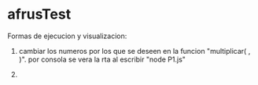 # afrusTest

Formas de ejecucion y visualizacion:

1. cambiar los numeros por los que se deseen en la funcion "multiplicar( , )".
   por consola se vera la rta al escribir "node P1.js"

2.
